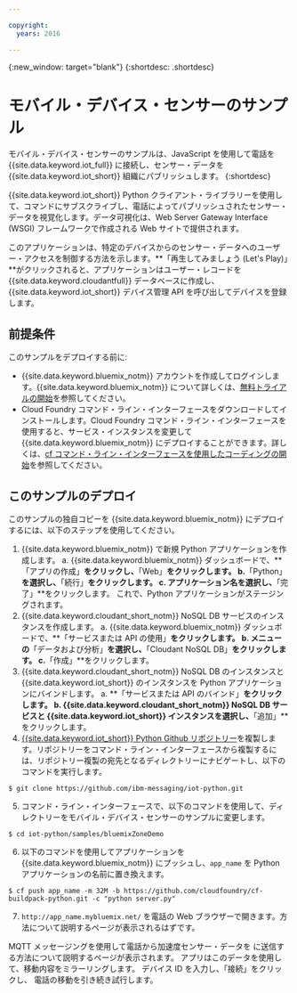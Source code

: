 ```yaml
---

copyright:
  years: 2016

---
```


{:new_window: target="blank"}
{:shortdesc: .shortdesc}

# モバイル・デバイス・センサーのサンプル

モバイル・デバイス・センサーのサンプルは、JavaScript を使用して電話を {{site.data.keyword.iot_full}} に接続し、センサー・データを {{site.data.keyword.iot_short}} 組織にパブリッシュします。
{:shortdesc}

{{site.data.keyword.iot_short}} Python クライアント・ライブラリーを使用して、コマンドにサブスクライブし、電話によってパブリッシュされたセンサー・データを視覚化します。データ可視化は、Web Server Gateway Interface (WSGI) フレームワークで作成される Web サイトで提供されます。

このアプリケーションは、特定のデバイスからのセンサー・データへのユーザー・アクセスを制御する方法を示します。**「再生してみましょう (Let's Play)」**がクリックされると、アプリケーションはユーザー・レコードを {{site.data.keyword.cloudantfull}} データベースに作成し、{{site.data.keyword.iot_short}} デバイス管理 API を呼び出してデバイスを登録します。

## 前提条件

このサンプルをデプロイする前に:

- {{site.data.keyword.bluemix_notm}} アカウントを作成してログインします。{{site.data.keyword.bluemix_notm}} について詳しくは、[無料トライアルの開始](https://apps.admin.ibmcloud.com/manage/trial/bluemix.html)を参照してください。
- Cloud Foundry コマンド・ライン・インターフェースをダウンロードしてインストールします。Cloud Foundry コマンド・ライン・インターフェースを使用すると、サービス・インスタンスを変更して {{site.data.keyword.bluemix_notm}} にデプロイすることができます。詳しくは、[cf コマンド・ライン・インターフェースを使用したコーディングの開始](https://www.ng.bluemix.net/docs/#starters/install_cli.html)を参照してください。

## このサンプルのデプロイ

このサンプルの独自コピーを {{site.data.keyword.bluemix_notm}} にデプロイするには、以下のステップを使用してください。

1. {{site.data.keyword.bluemix_notm}} で新規 Python アプリケーションを作成します。
  a. {{site.data.keyword.bluemix_notm}} ダッシュボードで、**「アプリの作成」**をクリックし、**「Web」**をクリックします。
  b.**「Python」**を選択し、**「続行」**をクリックします。
  c. アプリケーション名を選択し、**「完了」**をクリックします。
  これで、Python アプリケーションがステージングされます。
2. {{site.data.keyword.cloudant_short_notm}} NoSQL DB サービスのインスタンスを作成します。
  a. {{site.data.keyword.bluemix_notm}} ダッシュボードで、**「サービスまたは API の使用」**をクリックします。
  b. メニューの**「データおよび分析」**を選択し、**「Cloudant NoSQL DB」**をクリックします。
  c.**「作成」**をクリックします。
3. {{site.data.keyword.cloudant_short_notm}} NoSQL DB のインスタンスと {{site.data.keyword.iot_short}} のインスタンスを Python アプリケーションにバインドします。
  a. **「サービスまたは API のバインド」**をクリックします。
  b. {{site.data.keyword.cloudant_short_notm}} NoSQL DB サービスと {{site.data.keyword.iot_short}} インスタンスを選択し、**「追加」**をクリックします。
4. [{{site.data.keyword.iot_short}} Python Github リポジトリー](https://github.com/ibm-messaging/iot-python.git)を複製します。リポジトリーをコマンド・ライン・インターフェースから複製するには、リポジトリー複製の宛先となるディレクトリーにナビゲートし、以下のコマンドを実行します。
```
$ git clone https://github.com/ibm-messaging/iot-python.git
```
5. コマンド・ライン・インターフェースで、以下のコマンドを使用して、ディレクトリーをモバイル・デバイス・センサーのサンプルに変更します。
```
$ cd iot-python/samples/bluemixZoneDemo
```
6. 以下のコマンドを使用してアプリケーションを {{site.data.keyword.bluemix_notm}} にプッシュし、`app_name` を Python アプリケーションの名前に置き換えます。
```
$ cf push app_name -m 32M -b https://github.com/cloudfoundry/cf-buildpack-python.git -c "python server.py"
```
7. `http://app_name.mybluemix.net/` を電話の Web ブラウザーで開きます。方法について説明するページが表示されるはずです。

MQTT メッセージングを使用して電話から加速度センサー・データを
<keyword conref="cloudoeconrefs.dita#cloudoeconrefs/iot_short"/> に送信する方法について説明するページが表示されます。
<keyword conref="cloudoeconrefs.dita#cloudoeconrefs/bluemix_short"/> アプリはこのデータを使用して、移動内容をミラーリングします。
デバイス ID を入力し、<uicontrol>「接続」</uicontrol>をクリックし、
電話の移動を引き続き試行します。
